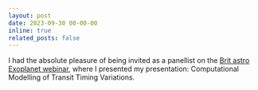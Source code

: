 ```yaml
---
layout: post
date: 2023-09-30 00-00-00
inline: true
related_posts: false
---
```


I had the absolute pleasure of being invited as a panellist on the [Brit astro Exoplanet webinar](https://britastro.org/event/exoplanet-2023sep), where I presented my presentation: Computational Modelling of Transit Timing Variations.